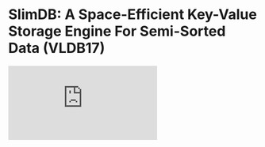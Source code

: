 # SlimDB: A Space-Efficient Key-Value Storage Engine For Semi-Sorted Data (VLDB17)


![paper](https://github.com/dase314/dase314.github.io/blob/main/test_long/folder1/folder2/SlimDB-VLDB17.pdf)
